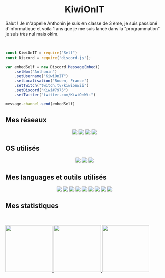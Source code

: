 <h1 align="center">
  <b>KiwiOnIT</b>
</h1>

Salut ! Je m'appelle Anthonin je suis en classe de 3 ème, je suis passioné d'informatique et voila 1 ans que je me suis lancé dans la "programmation" je suis très nul mais oklm.

<br>


```javascript
const KiwiOnIT = require("Self")
const Discord = require("discord.js");

var embedSelf = new Discord.MessageEmbed()
    .setNom("Anthonin")
    .setUsername("KiwiOnIT")
    .setLocalisation("Rouen, France")
    .setTwitch("twitch.tv/kiwionwii")
    .setDiscord("Kiwi#7975")
    .setTwitter("twitter.com/KiwiOnWii")

message.channel.send(embedSelf)


```

## Mes réseaux

<p>
<div align="center">
    <a href="https://twitter.com/KiwiOnWii"> <img src="https://img.shields.io/badge/Twitter-1DA1F2?style=for-the-badge&logo=twitter&logoColor=white"></a>
    <a href="https://twitch.tv/KiwiOnWii"> <img src="https://img.shields.io/badge/Twitch-9146FF?style=for-the-badge&logo=twitch&logoColor=white"></a>
    <a href="https://www.youtube.com/channel/UCOT___LMR7RtE1Ajmv1X3ZA"> <img src="https://img.shields.io/badge/YouTube-FF0000?style=for-the-badge&logo=youtube&logoColor=white"></a>
    <a href="https://steamcommunity.com/id/KiwiOnWii/"> <img src="https://img.shields.io/badge/Steam-000000?style=for-the-badge&logo=steam&logoColor=white"></a>
</div>
</p>


## OS utilisés

<p>
<div align="center">
  <img src="https://img.shields.io/badge/Linux-FCC624?style=for-the-badge&logo=linux&logoColor=black">
  <img src="https://img.shields.io/badge/Ubuntu-E95420?style=for-the-badge&logo=ubuntu&logoColor=white">
  <img src="https://img.shields.io/badge/Windows-0078D6?style=for-the-badge&logo=windows&logoColor=white">
  
</div>
</p>

## Mes languages et outils utilisés

<p>
<div align="center">
  <img src="https://img.shields.io/badge/JavaScript-F7DF1E?style=for-the-badge&logo=javascript&logoColor=black">
  <img src="https://img.shields.io/badge/vsCode-0078D4?style=for-the-badge&logo=visual%20studio%20code&logoColor=white">
  <img src="https://img.shields.io/badge/Node.js-43853D?style=for-the-badge&logo=node.js&logoColor=white">
  <img src="https://img.shields.io/badge/HTML5-E34F26?style=for-the-badge&logo=html5&logoColor=white">
  <img src="https://img.shields.io/badge/CSS3-1572B6?style=for-the-badge&logo=css3&logoColor=white">
  <img src="https://img.shields.io/badge/C%2B%2B-00599C?style=for-the-badge&logo=c%2B%2B&logoColor=white">
  <img src="https://img.shields.io/badge/Python-3776AB?style=for-the-badge&logo=python&logoColor=white">
  <img src="https://img.shields.io/badge/Vue.js-35495E?style=for-the-badge&logo=vue.js&logoColor=4FC08D">
  <img src="https://img.shields.io/badge/Vercel-000000?style=for-the-badge&logo=vercel&logoColor=white">
</div>
</p>

## Mes statistiques

<br/>
<p align="left">
  <a href="https://github.com/kiwionit">
    <img height="150em" src="https://github-readme-stats.vercel.app/api?username=KiwiOnIT&show_icons=true&theme=dark&hide_border=true" />
    <img height="150em" src="https://github-readme-streak-stats.herokuapp.com/?user=KiwiOnIT&theme=dark&hide_border=true" />
    <img height="150em" src="https://github-readme-stats.vercel.app/api/top-langs/?username=kiwionit&layout=compact&theme=dark&hide_border=true" />
  </a>
</p>
<br>
